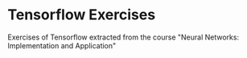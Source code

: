 Tensorflow Exercises
====================

Exercises of Tensorflow extracted from the course "Neural Networks: Implementation and Application"